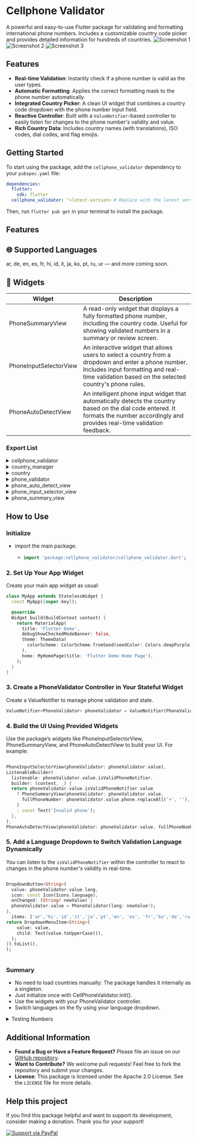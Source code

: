 # Cellphone Validator
A powerful and easy-to-use Flutter package for validating and formatting international phone numbers. Includes a customizable country code picker and provides detailed information for hundreds of countries.
![Screenshot 1](https://raw.githubusercontent.com/DecksPlayer/phonevalidator/main/assets/0.png)
![Screenshot 2](https://raw.githubusercontent.com/DecksPlayer/phonevalidator/main/assets/3.png)
![Screenshot 3](https://raw.githubusercontent.com/DecksPlayer/phonevalidator/main/assets/2.png)
<br />

## Features

*   **Real-time Validation**: Instantly check if a phone number is valid as the user types.
*   **Automatic Formatting**: Applies the correct formatting mask to the phone number automatically.
*   **Integrated Country Picker**: A clean UI widget that combines a country code dropdown with the phone number input field.
*   **Reactive Controller**: Built with a `ValueNotifier`-based controller to easily listen for changes to the phone number's validity and value.
*   **Rich Country Data**: Includes country names (with translations), ISO codes, dial codes, and flag emojis.

## Getting Started

To start using the package, add the `cellphone_validator` dependency to your `pubspec.yaml` file:

```yaml
dependencies:
  flutter:
    sdk: flutter
  cellphone_validator: ^<latest-version> # Replace with the latest version
```

Then, run `flutter pub get` in your terminal to install the package.

## Features 

## 🌐 Supported Languages
ar, de, en, es, fr, hi, id, it, ja, ko, pt, ru, ur — and more coming soon.

## 🧩 Widgets


| Widget |Description |
|--------|------------|
| PhoneSummaryView |     A read-only widget that displays a fully formatted phone number, including the country code. Useful for showing validated numbers in a summary or review screen.       | 
| PhoneInputSelectorView |   An interactive widget that allows users to select a country from a dropdown and enter a phone number. Includes input formatting and real-time validation based on the selected country's phone rules.      | 
| PhoneAutoDetectView | An intelligent phone input widget that automatically detects the country based on the dial code entered. It formats the number accordingly and provides real-time validation feedback.|

###  Export List
<details>
<summary>cellphone_validator</summary>

*  path :`package:cellphone_validator/cellphone_validator.dart`  
* **Description:** Main package entry point. Re-exports all core classes, models, and widgets for easy access.
</details>

<details>
<summary>country_manager</summary>

* path :`package:cellphone_validator/src/controllers/country_manager.dart` 
* **Description:** Provides logic for managing and retrieving supported countries.   
</details>

<details>
<summary>country</summary>

* path :`package:cellphone_validator/src/controllers/country_manager.dart`
* **Description:**  Defines the `Country` model, which includes dial codes, masks, and display data.  
</details>

<details>
<summary>phone_validator</summary>

* path :`package:cellphone_validator/src/controllers/phone_validator.dart`
* **Description:**  Core validator logic that checks if phone numbers are valid according to country-specific rules.  
</details>

<details>
<summary>phone_auto_detect_view</summary>

* path :`package:cellphone_validator/src/view/phone_auto_detect_view/phone_auto_detect_view.dart`    
* **Description:**  Widget that auto-detects the country from the phone number and validates it.  
</details>
<details>
<summary>phone_input_selector_view</summary>

* path :`package:cellphone_validator/src/view/phone_input_selector_view/phone_input_selector_view.dart`    
* **Description:**  Widget that allows manual country selection and phone input with validation.  
</details>

<details>
<summary>phone_summary_view</summary>

* path :`package:cellphone_validator/src/view/phone_text_view/phone_summary_view.dart`    
* **Description:**  Widget that displays a phone number with formatting.  
</details>

## How to Use

### Initialize

- import the main package:
  - ```dart
    import 'package:cellphone_validator/cellphone_validator.dart';
    ```
    
### 2. Set Up Your App Widget
   Create your main app widget as usual:
```dart
class MyApp extends StatelessWidget {
  const MyApp({super.key});

  @override
  Widget build(BuildContext context) {
    return MaterialApp(
      title: 'Flutter Demo',
      debugShowCheckedModeBanner: false,
      theme: ThemeData(
        colorScheme: ColorScheme.fromSeed(seedColor: Colors.deepPurple),
      ),
      home: MyHomePage(title: 'Flutter Demo Home Page'),
    );
  }
}

```

### 3. Create a PhoneValidator Controller in Your Stateful Widget

Create a ValueNotifier<PhoneValidator> to manage phone validation and state.
```dart
ValueNotifier<PhoneValidator> phoneValidator = ValueNotifier(PhoneValidator(lang: 'en'));
```
### 4. Build the UI Using Provided Widgets

   Use the package’s widgets like PhoneInputSelectorView, PhoneSummaryView, and PhoneAutoDetectView to build your UI. For example:
```dart

PhoneInputSelectorView(phoneValidator: phoneValidator.value),
ListenableBuilder(
  listenable: phoneValidator.value.isValidPhoneNotifier,
  builder: (context, _) {
  return phoneValidator.value.isValidPhoneNotifier.value
    ? PhoneSummaryView(phoneValidator: phoneValidator.value,
      fullPhoneNumber: phoneValidator.value.phone.replaceAll('+', ''),
    )
    : const Text('Invalid phone');
  },
),
PhoneAutoDetectView(phoneValidator: phoneValidator.value, fullPhoneNumber: ''),
```

### 5. Add a Language Dropdown to Switch Validation Language Dynamically


You can listen to the `isValidPhoneNotifier` within the controller to react to changes in the phone number's validity in real-time.

```dart

DropdownButton<String>(
  value: phoneValidator.value.lang,
  icon: const Icon(Icons.language),
  onChanged: (String? newValue) {
  phoneValidator.value = PhoneValidator(lang: newValue!);
},
  items: ['ar','hi','id','it','ja','pt','en', 'es', 'fr','ko','de','ru', 'ur'].map<DropdownMenuItem<String>>((String value) {
return DropdownMenuItem<String>(
    value: value,
    child: Text(value.toUpperCase()),
  );
}).toList(),
);
  
```
### Summary
- No need to load countries manually: The package handles it internally as a singleton.
- Just initialize once with CellPhoneValidator.init().
- Use the widgets with your PhoneValidator controller.
- Switch languages on the fly using your language dropdown.


<details>
<summary>Testing Numbers</summary>

| Country Code | Phone Number | Expected Validation | Country   |
|--------------|--------------|---------------------|-----------|
| +54          | 1123456789   | Valid               | Argentina |
| +1           | 2025550191   | Valid               | USA       |
| +1           | 4165550123   | Valid               | Canada    |
| +44          | 2079460958   | Valid               | UK        |
| +49          | 30123456     | Valid               | Germany   |
| +33          | 612345678   | Valid               |  France    |
| +34          | 612345678   | Valid               | Spain     |
| +55          | 11912345678  | Valid               | Brasil    |
| +52          | 5512345678   | Valid               | Mexico    |
| +91          | 9123456789   | Valid               | India     |
| +61          | 412345678    | Valid               | Australia |
| +81          | 7012345678   | Valid               | Japan     |
| +82          | 1012345678   | Valid               | South Korea |
| +7           | 9123456789   | Valid               | Russia    |
| +27          | 821234567    | Valid               | South Africa |
| +39          | 3123456789   | Valid               | Italy     |
| +86          | 13812345678  | Valid               | China     |
| +92          | 3001234567   | Valid               | Pakistan  |
| +234         | 8031234567   | Valid               | Nigeria   |
| +880         | 1712345678   | Valid               | Bangladesh |
| +20          | 1001234567   | Valid               | Egypt     |
| +62          | 81234567890  | Valid               | Indonesia |
| +63          | 9171234567   | Valid               | Philippines |
| +66          | 812345678    | Valid               | Thailand  |
| +966         | 501234567    | Valid               | Saudi Arabia |
| +98          | 9123456789   | Valid               | Iran      |
| +60          | 123456789    | Valid               | Malaysia  |
| +31          | 612345678    | Valid               | Netherlands |
| +48          | 500123456    | Valid               | Poland    |
| +40          | 712345678    | Valid               | Romania   |
| +380         | 501234567    | Valid               | Ukraine   |
| +56          | 912345678    | Valid               | Chile     |
| +57          | 3001234567   | Valid               | Colombia  |
| +51          | 912345678    | Valid               | Peru      |
| +58          | 4121234567   | Valid               | Venezuela |
| +213         | 512345678    | Valid               | Algeria   |
| +244         | 912345678    | Valid               | Angola    |
| +229         | 61234567     | Valid               | Benin     |
| +267         | 71234567     | Valid               | Botswana  |
| +226         | 61234567     | Valid               | Burkina Faso |
| +257         | 61234567     | Valid               | Burundi   |
| +237         | 61234567     | Valid               | Cameroon  |



</details>



## Additional Information

*   **Found a Bug or Have a Feature Request?** Please file an issue on our [GitHub repository](https://github.com/DecksPlayer/phonevalidator/issues).
*   **Want to Contribute?** We welcome pull requests! Feel free to fork the repository and submit your changes.
*   **License**: This package is licensed under the Apache 2.0 License. See the `LICENSE` file for more details.

## Help this project
If you find this package helpful and want to support its development, consider making a donation. Thank you for your support!

[![Support via PayPal](https://www.paypalobjects.com/webstatic/en_US/i/buttons/PP_logo_h_150x38.png)](https://www.paypal.com/paypalme/gonojuarez)
